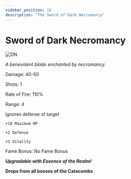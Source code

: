 ```yaml
---
sidebar_position: 16
description: "The Sword of Dark Necromancy"
---
```


# Sword of Dark Necromancy

![DN](https://vwiki.valorserver.com/api/item/picture/sword%20of%20dark%20necromancy)

<i>A benevolent blade enchanted by necromancy.</i>

Damage: 40-50

Shots: 1

Rate of Fire: 110%

Range: 4

Ignores defense of target

    +10 Maximum MP
    
    +2 Defense
    
    +2 Vitality
    
Fame Bonus: No Fame Bonus

***Upgradable with Essence of the Realm!***

**Drops from all bosses of the Catacombs**

